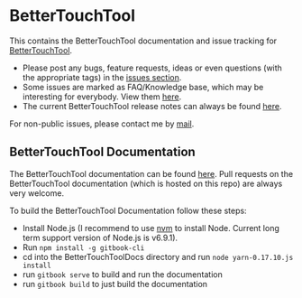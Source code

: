 # BetterTouchTool

This contains the BetterTouchTool documentation and issue tracking for [BetterTouchTool](https://boastr.net).

* Please post any bugs, feature requests, ideas or even questions (with the appropriate tags) in the [issues section](https://github.com/fifafu/BetterTouchTool/issues).
* Some issues are marked as FAQ/Knowledge base, which may be interesting for everybody. View them [here](https://github.com/fifafu/BetterTouchTool/issues?q=is%3Aissue+label%3A%22%E2%9C%B3%EF%B8%8F+Knowledge+Base+%2F+FAQ%22).
* The current BetterTouchTool release notes can always be found [here](https://updates.bettertouchtool.net/bettertouchtool_release_notes.html).

For non-public issues, please contact me by [mail](boastr.net@gmail.com).

## BetterTouchTool Documentation

The BetterTouchTool documentation can be found [here](http://docs.bettertouchtool.com/). Pull requests on the BetterTouchTool documentation (which is hosted on this repo) are always very welcome.

To build the BetterTouchTool Documentation follow these steps:

* Install Node.js (I recommend to use [nvm](https://github.com/creationix/nvm) to install Node. Current long term support version of Node.js is v6.9.1).
* Run ``npm install -g gitbook-cli``
* cd into the BetterTouchToolDocs directory and run ``node yarn-0.17.10.js install``
* run ``gitbook serve`` to build and run the documentation
* run ``gitbook build`` to just build the documentation
